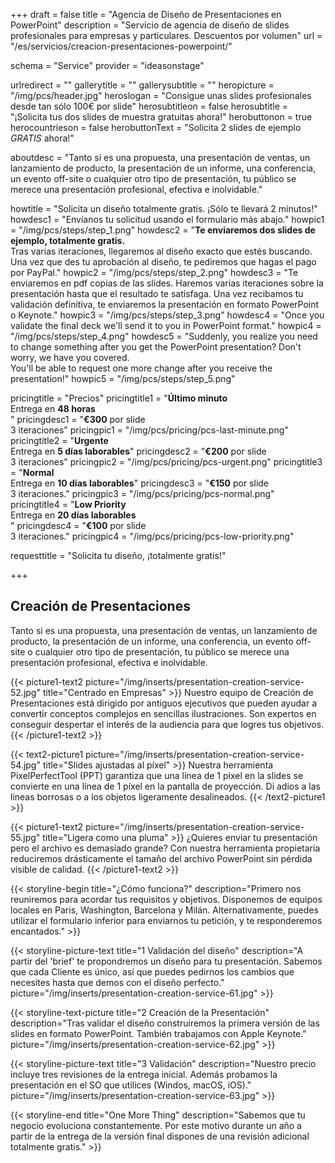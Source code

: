 +++
draft 			= false
title 			= "Agencia de Diseño de Presentaciones en PowerPoint"
description		= "Servicio de agencia de diseño de slides profesionales para empresas y particulares. Descuentos por volumen"
url 				= "/es/servicios/creacion-presentaciones-powerpoint/"

schema			= "Service"
provider		= "ideasonstage"

urlredirect		= ""
gallerytitle    = ""
gallerysubtitle = ""
heropicture	    = "/img/pcs/header.jpg"
heroslogan      = "Consigue unas slides profesionales desde tan sólo 100€ por slide"
herosubtitleon  = false
herosubtitle    = "¡Solicita tus dos slides de muestra gratuitas ahora!"
herobuttonon    = true
herocountrieson = false
herobuttonText  = "Solicita 2 slides de ejemplo <br>*GRATIS* ahora!"

aboutdesc		= "Tanto si es una propuesta, una presentación de ventas, un lanzamiento de producto, la presentación de un informe, una conferencia, un evento off-site o cualquier otro tipo de presentación, tu público se merece una presentación profesional, efectiva e inolvidable."

howtitle		= "Solicita un diseño totalmente gratis. ¡Sólo te llevará 2 minutos!"
howdesc1		= "Envíanos tu solicitud usando el formulario más abajo."
howpic1			= "/img/pcs/steps/step_1.png"
howdesc2		= "<b>Te enviaremos dos slides de ejemplo, totalmente gratis.</b><br> Tras varias iteraciones, llegaremos al diseño exacto que estés buscando.<br>Una vez que des tu aprobación al diseño, te pediremos que hagas el pago por PayPal."
howpic2			= "/img/pcs/steps/step_2.png"
howdesc3		= "Te enviaremos en pdf copias de las slides. Haremos varias iteraciones sobre la presentación hasta que el resultado te satisfaga. Una vez recibamos tu validación definitiva, te enviaremos la presentación en formato PowerPoint o Keynote."
howpic3			= "/img/pcs/steps/step_3.png"
howdesc4		= "Once you validate the final deck we'll send it to you in PowerPoint format."
howpic4			= "/img/pcs/steps/step_4.png"
howdesc5		= "Suddenly, you realize you need to change something after you get the PowerPoint presentation? Don't worry, we have you covered.<br>You'll be able to request one more change after you receive the presentation!"
howpic5			= "/img/pcs/steps/step_5.png"

pricingtitle		= "Precios"
pricingtitle1	= "<strong>Último minuto</strong><br>Entrega en <strong>48 horas</strong><br>"
pricingdesc1		= "<strong>€300</strong> por slide<br>3 iteraciones"
pricingpic1			= "/img/pcs/pricing/pcs-last-minute.png"
pricingtitle2	= "<strong>Urgente</strong><br>Entrega en <strong>5 días laborables</strong>"
pricingdesc2		= "<strong>€200</strong> por slide<br>3 iteraciones"
pricingpic2			= "/img/pcs/pricing/pcs-urgent.png"
pricingtitle3	= "<strong>Normal</strong><br>Entrega en <strong>10 días laborables</strong>"
pricingdesc3		= "<strong>€150</strong> por slide<br>3 iteraciones."
pricingpic3			= "/img/pcs/pricing/pcs-normal.png"
pricingtitle4	= "<strong>Low Priority</strong><br>Entrega en <strong>20 días laborables</strong><br>"
pricingdesc4		= "<strong>€100</strong> por slide<br>3 iteraciones."
pricingpic4			= "/img/pcs/pricing/pcs-low-priority.png"

requesttitle		= "Solicita tu diseño, ¡totalmente gratis!"

+++
## Creación de Presentaciones
Tanto si es una propuesta, una presentación de ventas, un lanzamiento de producto, la presentación de un informe, una conferencia, un evento off-site o cualquier otro tipo de presentación, tu público se merece una presentación profesional, efectiva e inolvidable.

{{< picture1-text2 picture="/img/inserts/presentation-creation-service-52.jpg" title="Centrado en Empresas" >}}
Nuestro equipo de Creación de Presentaciones está dirigido por antiguos ejecutivos que pueden ayudar a convertir conceptos complejos en sencillas ilustraciones. Son expertos en conseguir despertar el interés de la audiencia para que logres tus objetivos.
{{< /picture1-text2 >}}

{{< text2-picture1 picture="/img/inserts/presentation-creation-service-54.jpg" title="Slides ajustadas al píxel" >}}
Nuestra herramienta PixelPerfectTool (PPT) garantiza que una línea de 1 píxel en la slides se convierte en una línea de 1 píxel en la pantalla de proyección. Di adios a las líneas borrosas o a los objetos ligeramente desalineados.
{{< /text2-picture1 >}}

{{< picture1-text2 picture="/img/inserts/presentation-creation-service-55.jpg" title="Ligera como una pluma" >}}
¿Quieres enviar tu presentación pero el archivo es demasiado grande? Con nuestra herramienta propietaria reduciremos drásticamente el tamaño del archivo PowerPoint sin pérdida visible de calidad.
{{< /picture1-text2 >}}

{{< storyline-begin title="¿Cómo funciona?" description="Primero nos reuniremos para acordar tus requisitos y objetivos. Disponemos de equipos locales en Paris, Washington, Barcelona y Milán. Alternativamente, puedes utilizar el formulario inferior para enviarnos tu petición, y te responderemos encantados." >}}

{{< storyline-picture-text title="1 Validación del diseño" description="A partir del 'brief' te propondremos un diseño para tu presentación. Sabemos que cada Cliente es único, así que puedes pedirnos los cambios que necesites hasta que demos con el diseño perfecto." picture="/img/inserts/presentation-creation-service-61.jpg" >}}

{{< storyline-text-picture title="2 Creación de la Presentación" description="Tras validar el diseño construiremos la primera versión de las slides en formato PowerPoint. También trabajamos con Apple Keynote." picture="/img/inserts/presentation-creation-service-62.jpg" >}}

{{< storyline-picture-text title="3 Validación" description="Nuestro precio incluye tres revisiones de la entrega inicial. Además probamos la presentación en el SO que utilices (Windos, macOS, iOS)." picture="/img/inserts/presentation-creation-service-63.jpg" >}}

{{< storyline-end title="One More Thing" description="Sabemos que tu negocio evoluciona constantemente. Por este motivo durante un año a partir de la entrega de la versión final dispones de una revisión adicional totalmente gratis." >}}

